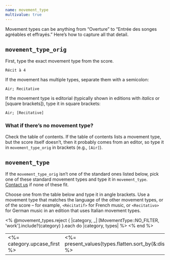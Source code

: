 ```yaml
---
name: movement_type
multivalue: true
---
```

<p>Movement types can be anything from “Overture” to “Entrée des songes agréables et effrayés.” Here’s how to capture all that detail.</p>

<h2><code>movement_type_orig</code></h2>
<p>First, type the exact movement type from the score.</p>
<p class="values"><code>Récit à 4</code></p>

<p>If the movement has multiple types, separate them with a semicolon:</p>
<p class="values"><code>Air; Recitative</code></p>

<p>If the movement type is editorial (typically shown in editions with <em>italics</em> or [square brackets]), type it in square brackets:</p>
<p class="values"><code>Air; [Recitative]</code></p>

<div class="faq">
  <h3>What if there’s no movement type?</h3>
  <p>Check the table of contents. If the table of contents lists a movement type, but the score itself doesn’t, then it probably comes from an editor, so type it in <code>movement_type_orig</code> in brackets (e.g., <code>[Air]</code>).</p>
</div>

<h2><code>movement_type</code></h2>
<p>If the <code>movement_type_orig</code> isn’t one of the standard ones listed below, pick one of these standard movement types and type it in <code>movement_type</code>. <a href="mailto:contact@vmii.org">Contact us</a> if none of these fit.</p>

<p>Choose one from the table below and type it in angle brackets. Use a movement type that matches the language of the other movement types, or of the score – for example, <code>&lt;Récitatif&gt;</code> for French music, or <code>&lt;Recitativo&gt;</code> for German music in an edition that uses Italian movement types.</p>


<table class="table table-simple">
  <% @movement_types.reject { |category, _| [MovementType::NO_FILTER, 'work'].include?(category) }.each do |category, types| %>
    <tr>
      <td><%= category.upcase_first %></td>
      <td><%= present_values(types.flatten.sort_by(&:display_order).map(&:name)) %></td>
    </tr>
  <% end %>
</table>

